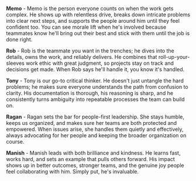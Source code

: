 **Memo** - Memo is the person everyone counts on when the work gets complex. He shows up with relentless drive, breaks down intricate problems into clear next steps, and supports the people around him until they feel confident too. You can see morale lift when he's involved because teammates know he'll bring out their best and stick with them until the job is done right.

**Rob** - Rob is the teammate you want in the trenches; he dives into the details, owns the work, and reliably delivers. He combines that roll-up-your-sleeves work ethic with great judgment, so projects stay on track and decisions get made. When Rob says he'll handle it, you know it's handled.

**Tony** - Tony is our go-to critical thinker. He doesn't just untangle the hard problems; he makes sure everyone understands the path from confusion to clarity. His documentation is thorough, his reasoning is sharp, and he consistently turns ambiguity into repeatable processes the team can build on.

**Ragan** - Ragan sets the bar for people-first leadership. She stays humble, keeps us organized, and makes sure her teams are both protected and empowered. When issues arise, she handles them quietly and effectively, always advocating for her people and keeping the broader organization on course.

**Manish** - Manish leads with both brilliance and kindness. He learns fast, works hard, and sets an example that pulls others forward. His impact shows up in better outcomes, stronger teams, and the genuine joy people feel collaborating with him. Simply put, he's invaluable.
